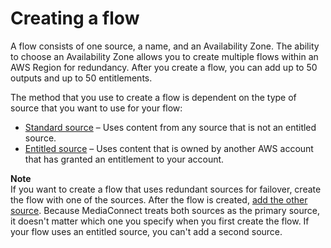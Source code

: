 # Creating a flow<a name="flows-create"></a>

A flow consists of one source, a name, and an Availability Zone\. The ability to choose an Availability Zone allows you to create multiple flows within an AWS Region for redundancy\. After you create a flow, you can add up to 50 outputs and up to 50 entitlements\.

The method that you use to create a flow is dependent on the type of source that you want to use for your flow:
+ [Standard source](flows-create-standard-source.md) – Uses content from any source that is not an entitled source\.
+ [Entitled source](flows-create-entitled-source.md) – Uses content that is owned by another AWS account that has granted an entitlement to your account\. 

**Note**  
If you want to create a flow that uses redundant sources for failover, create the flow with one of the sources\. After the flow is created, [add the other source](source-adding.md)\. Because MediaConnect treats both sources as the primary source, it doesn't matter which one you specify when you first create the flow\. If your flow uses an entitled source, you can't add a second source\.
